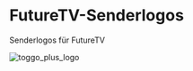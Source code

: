 # FutureTV-Senderlogos
Senderlogos für FutureTV

![toggo_plus_logo](https://cloud.githubusercontent.com/assets/28037679/25422699/05bf3b08-2a62-11e7-9d1d-d68aea142ced.jpg)
